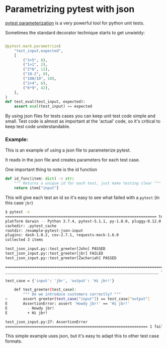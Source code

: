# Parametrizing pytest with json

[pytest parameterization](https://docs.pytest.org/en/latest/parametrize.html) is a very powerful tool for python unit tests. 

Sometimes the standard decorator technique starts to get unwieldy:

```python

@pytest.mark.parametrize(
    "test_input,expected",
    [
        ("3+5", 8),
        ("1+1", 2),
        ("2*6", 12),
        ("10-2", 8),
        ("100/10", 10),
        ("2+4", 6),
        ("6*9", 42),
    ],
)
def test_eval(test_input, expected):
    assert eval(test_input) == expected
```

By using json files for tests cases you can keep unit test *code* simple and small. Test code is almost as important at the 'actual' code, so it's critical to keep test code understandable. 

### Example:

This is an example of using a json file to parameterize pytest. 

It reads in the json file and creates parameters for each test case.

One important thing to note is the id function 

```python
def id_func(item: dict) -> str:
    """ Returns a unique id for each test, just make testing clear """
    return item["input"]
```

This will give each test an id so it's easy to see what failed with a `pytest` (in this case `jbr`)

```bash
$ pytest -v
==================================================================== test session starts =====================================================================
platform darwin -- Python 3.7.4, pytest-5.1.1, py-1.8.0, pluggy-0.12.0 -- /usr/local/opt/python/bin/python3.7
cachedir: .pytest_cache
rootdir: /example-pytest-json-input
plugins: dash-1.0.2, cov-2.7.1, requests-mock-1.6.0
collected 3 items                                                                                                                                            

test_json_input.py::test_greeter[John] PASSED                                                                                                          [ 33%]
test_json_input.py::test_greeter[jbr] FAILED                                                                                                           [ 66%]
test_json_input.py::test_greeter[Zachariah] PASSED                                                                                                     [100%]

========================================================================== FAILURES ==========================================================================
_____________________________________________________________________ test_greeter[jbr] ______________________________________________________________________

test_case = {'input': 'jbr', 'output': 'Hi jbr!'}

    def test_greeter(test_case):
        """ Do we introduce customers correctly? """
>       assert greeter(test_case["input"]) == test_case["output"]
E       AssertionError: assert 'Howdy jbr!' == 'Hi jbr!'
E         - Howdy jbr!
E         + Hi jbr!

test_json_input.py:27: AssertionError
================================================================ 1 failed, 2 passed in 0.38s =================================================================
```

This simple example uses json, but it's easy to adapt this to other test case formats. 

